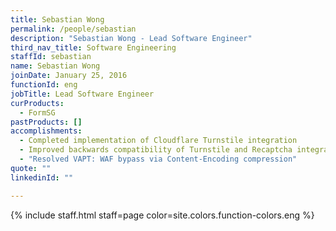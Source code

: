 ```yaml
---
title: Sebastian Wong
permalink: /people/sebastian
description: "Sebastian Wong - Lead Software Engineer"
third_nav_title: Software Engineering
staffId: sebastian
name: Sebastian Wong
joinDate: January 25, 2016
functionId: eng
jobTitle: Lead Software Engineer
curProducts:
  - FormSG
pastProducts: []
accomplishments:
  - Completed implementation of Cloudflare Turnstile integration
  - Improved backwards compatibility of Turnstile and Recaptcha integration
  - "Resolved VAPT: WAF bypass via Content-Encoding compression"
quote: ""
linkedinId: ""

---
```


{% include staff.html staff=page color=site.colors.function-colors.eng %}
